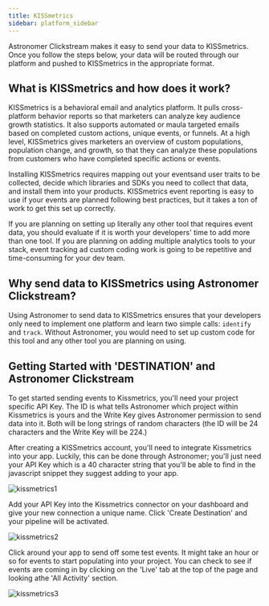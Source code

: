 ```yaml
---
title: KISSmetrics
sidebar: platform_sidebar
---
```

Astronomer Clickstream makes it easy to send your data to KISSmetrics. Once you follow the steps below, your data will be routed through our platform and pushed to KISSmetrics in the appropriate format. 

## What is KISSmetrics and how does it work?

KISSmetrics is a behavioral email and analytics platform. It pulls cross-platform behavior reports so that marketers can analyze key audience growth statistics. It also supports automated or maula targeted emails based on completed custom actions, unique events, or funnels. At a high level, KISSmetrics gives marketers an overview of custom populations, population change, and growth, so that they can analyze these populations from customers who have completed specific actions or events.

Installing KISSmetrics requires mapping out your eventsand user traits to be collected, decide which libraries and SDKs you need to collect that data, and install them into your products. KISSmetrics event reporting is easy to use if your events are planned following best practices, but it takes a ton of work to get this set up correctly. 

If you are planning on setting up literally any other tool that requires event data, you should evaluate if it is worth your developers' time to add more than one tool. If you are planning on adding multiple analytics tools to your stack, event tracking ad custom coding work is going to be repetitive and time-consuming for your dev team.

## Why send data to KISSmetrics using Astronomer Clickstream?

Using Astronomer to send data to KISSmetrics ensures that your developers only need to implement one platform and learn two simple calls: `identify` and `track`. Without Astronomer, you would need to set up custom code for this tool and any other tool you are planning on using.

## Getting Started with 'DESTINATION' and Astronomer Clickstream

To get started sending events to Kissmetrics, you'll need your project specific API Key. The ID is what tells Astronomer which project within Kissmetrics is yours and the Write Key gives Astronomer permission to send data into it. Both will be long strings of random characters (the ID will be 24 characters and the Write Key will be 224.)

After creating a KISSmetrics account, you'll need to integrate Kissmetrics into your app. Luckily, this can be done through Astronomer; you'll just need your API Key which is a 40 character string that you'll be able to find in the javascript snippet they suggest adding to your app.

![kissmetrics1](/1.0/assets/img/guides/streaming/clickstream/kissmetrics/kissmetrics1.png)

Add your API Key into the Kissmetrics connector on your dashboard and give your new connection a unique name. Click 'Create Destination' and your pipeline will be activated.

![kissmetrics2](/1.0/assets/img/guides/streaming/clickstream/kissmetrics/kissmetrics2.gif)

Click around your app to send off some test events. It might take an hour or so for events to start populating into your project. You can check to see if events are coming in by clicking on the 'Live' tab at the top of the page and looking athe 'All Activity' section.

![kissmetrics3](/1.0/assets/img/guides/streaming/clickstream/kissmetrics/kissmetrics3.png)

